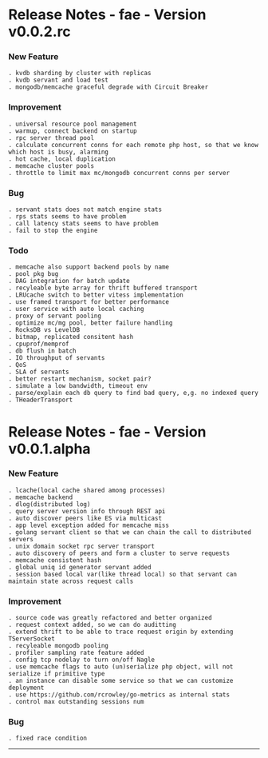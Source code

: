 Release Notes - fae - Version v0.0.2.rc
=======================================

### New Feature

    . kvdb sharding by cluster with replicas
    . kvdb servant and load test
    . mongodb/memcache graceful degrade with Circuit Breaker

### Improvement

    . universal resource pool management
    . warmup, connect backend on startup
    . rpc server thread pool
    . calculate concurrent conns for each remote php host, so that we know which host is busy, alarming
    . hot cache, local duplication
    . memcache cluster pools
    . throttle to limit max mc/mongodb concurrent conns per server

###  Bug

    . servant stats does not match engine stats
    . rps stats seems to have problem
    . call latency stats seems to have problem
    . fail to stop the engine

### Todo

    . memcache also support backend pools by name
    . pool pkg bug
    . DAG integration for batch update
    . recyleable byte array for thrift buffered transport
    . LRUcache switch to better vitess implementation
    . use framed transport for better performance 
    . user service with auto local caching
    . proxy of servant pooling
    . optimize mc/mg pool, better failure handling
    . RocksDB vs LevelDB
    . bitmap, replicated consitent hash
    . cpuprof/memprof
    . db flush in batch
    . IO throughput of servants
    . QoS
    . SLA of servants
    . better restart mechanism, socket pair?
    . simulate a low bandwidth, timeout env
    . parse/explain each db query to find bad query, e,g. no indexed query
    . THeaderTransport

Release Notes - fae - Version v0.0.1.alpha
==========================================

### New Feature

    . lcache(local cache shared among processes)
    . memcache backend
    . dlog(distributed log)
    . query server version info through REST api
    . auto discover peers like ES via multicast
    . app level exception added for memcache miss
    . golang servant client so that we can chain the call to distributed servers
    . unix domain socket rpc server transport
    . auto discovery of peers and form a cluster to serve requests
    . memcache consistent hash
    . global uniq id generator servant added
    . session based local var(like thread local) so that servant can maintain state across request calls

### Improvement

    . source code was greatly refactored and better organized
    . request context added, so we can do auditting
    . extend thrift to be able to trace request origin by extending TServerSocket
    . recyleable mongodb pooling 
    . profiler sampling rate feature added
    . config tcp nodelay to turn on/off Nagle
    . use memcache flags to auto (un)serialize php object, will not serialize if primitive type
    . an instance can disable some service so that we can customize deployment
    . use https://github.com/rcrowley/go-metrics as internal stats
    . control max outstanding sessions num

### Bug

    . fixed race condition



----
